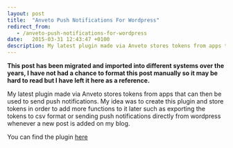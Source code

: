 ```yaml
---
layout: post
title:  "Anveto Push Notifications For Wordpress"
redirect_from:
   - /anveto-push-notifications-for-wordpress
date:   2015-03-31 12:43:47 +0100
description: My latest plugin made via Anveto stores tokens from apps that can then be used to send push notifications. My idea was to create this plugin and store tokens in order to add more functions to it later...
---
```


**This post has been migrated and imported into different systems over the years, I have not had a chance to format this post manually so it may be hard to read but I have left it here as a reference.**

My latest plugin made via Anveto stores tokens from apps that can then be used to send push notifications. My idea was to create this plugin and store tokens in order to add more functions to it later such as exporting the tokens to csv format or sending push notifications directly from wordpress whenever a new post is added on my blog.  
  
 You can find the plugin [here](http://markustenghamn.com/wordpress-plugins/anveto-push-notifications "Anveto Push Notifications")